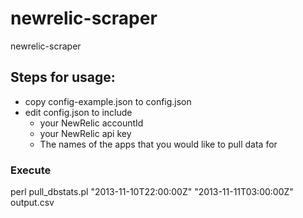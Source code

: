 newrelic-scraper
================

newrelic-scraper

Steps for usage:
---------------

* copy config-example.json to config.json
* edit config.json to include
    * your NewRelic accountId
    * your NewRelic api key
    * The names of the apps that you would like to pull data for


### Execute
perl pull_dbstats.pl "2013-11-10T22:00:00Z" "2013-11-11T03:00:00Z" output.csv
